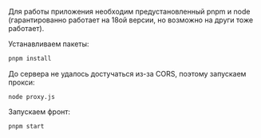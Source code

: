 Для работы приложения необходим предустановленный pnpm и node (гарантированно работает на 18ой версии, но возможно на други тоже работает).

Устанавливаем пакеты:

```sh
pnpm install
```

До сервера не удалось достучаться из-за CORS, поэтому запускаем прокси:

```shell
node proxy.js
```

Запускаем фронт:

```shell
pnpm start
```

